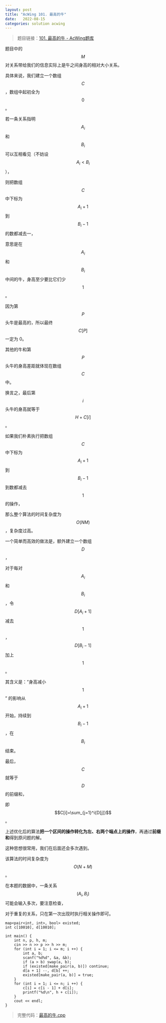 ```yaml
---
layout: post
title: "AcWing 101. 最高的牛"
date:   2022-08-15
categories: solution acwing
---
```


> 题目链接：<a href="https://www.acwing.com/problem/content/103/" target="_blank">101. 最高的牛 - AcWing题库</a>

题目中的 $$M$$ 对关系带给我们的信息实际上是牛之间身高的相对大小关系。

具体来说，我们建立一个数组 $$C$$，数组中起初全为 $$0$$。

若一条关系指明 $$A_i$$ 和 $$B_i$$ 可以互相看见（不妨设 $$A_i<B_i$$），

则把数组 $$C$$ 中下标为 $$A_i+1$$ 到 $$B_i-1$$ 的数都减去一，

意思是在 $$A_i$$ 和 $$B_i$$ 中间的牛，身高至少要比它们少 $$1$$。

因为第 $$P$$ 头牛是最高的，所以最终 $$C[P]$$ 一定为 0。

其他的牛和第 $$P$$ 头牛的身高差距就体现在数组 $$C$$ 中。

换言之，最后第 $$i$$ 头牛的身高就等于 $$H+C[i]$$。

如果我们朴素执行把数组 $$C$$ 中下标为 $$A_i+1$$ 到 $$B_i-1$$ 到数都减去 $$1$$ 的操作，

那么整个算法的时间复杂度为 $$O(NM)$$，复杂度过高。

一个简单而高效的做法是，额外建立一个数组 $$D$$，

对于每对 $$A_i$$ 和 $$B_i$$，令 $$D[A_i+1]$$ 减去 $$1$$，$$D[B_i-1]$$ 加上 $$1$$。

其含义是：“身高减小 $$1$$” 的影响从 $$A_i+1$$ 开始，持续到 $$B_i-1$$，在 $$B_i$$ 结束。

最后， $$C$$ 就等于 $$D$$ 的前缀和，

即 $$C[i]=\sum_{j=1}^i{D[j]}$$。

上述优化后的算法**把一个区间的操作转化为左、右两个端点上的操作**，再通过**前缀和**得到原问题的解。

这种思想很常用，我们在后面还会多次遇到。

该算法的时间复杂度为 $$O(N+M)$$。

在本题的数据中，一条关系 $$(A_i,B_i)$$ 可能会输入多次，要注意检查，

对于重复的关系，只在第一次出现时执行相关操作即可。

```
map<pair<int, int>, bool> existed;
int c[10010], d[10010];

int main() {
    int n, p, h, m;
    cin >> n >> p >> h >> m;
    for (int i = 1; i <= m; i ++) {
        int a, b;
        scanf("%d%d", &a, &b);
        if (a > b) swap(a, b);
        if (existed[make_pair(a, b)]) continue;
        d[a + 1] --, d[b] ++;
        existed[make_pair(a, b)] = true;
    }
    for (int i = 1; i <= n; i ++) {
        c[i] = c[i - 1] + d[i];
        printf("%d\n", h + c[i]);
    }
    cout << endl;
}
```

> 完整代码：<a href="https://gitee.com/lyccrius/oi/blob/master/AcWing/101/最高的牛.cpp" target="_blank">最高的牛.cpp</a>